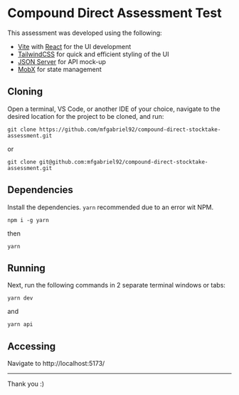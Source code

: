 # Compound Direct Assessment Test

This assessment was developed using the following:

- [Vite](https://vite.dev/) with [React](https://react.dev/) for the UI development
- [TailwindCSS](https://tailwindui.com/) for quick and efficient styling of the UI
- [JSON Server](https://www.npmjs.com/package/json-server) for API mock-up
- [MobX](https://mobx.js.org/README.html) for state management

## Cloning

Open a terminal, VS Code, or another IDE of your choice, navigate to the desired location for the project to be cloned, and run:

```
git clone https://github.com/mfgabriel92/compound-direct-stocktake-assessment.git
```

or

```
git clone git@github.com:mfgabriel92/compound-direct-stocktake-assessment.git
```

## Dependencies

Install the dependencies. `yarn` recommended due to an error wit NPM.

```
npm i -g yarn
```

then

```
yarn
```

## Running

Next, run the following commands in 2 separate terminal windows or tabs:

```
yarn dev
```

and

```
yarn api
```

## Accessing

Navigate to http://localhost:5173/

---

Thank you :)
